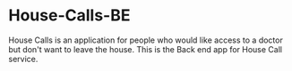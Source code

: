 # House-Calls-BE

House Calls is an application for people who would like access to a doctor but don't want to leave the house. This is the Back end app for House Call service.
